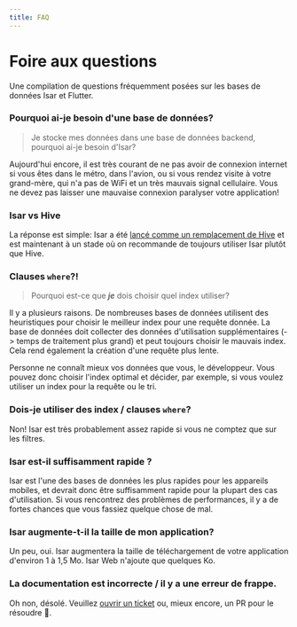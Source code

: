 ```yaml
---
title: FAQ
---
```


# Foire aux questions

Une compilation de questions fréquemment posées sur les bases de données Isar et Flutter.

### Pourquoi ai-je besoin d'une base de données?

> Je stocke mes données dans une base de données backend, pourquoi ai-je besoin d'Isar?

Aujourd'hui encore, il est très courant de ne pas avoir de connexion internet si vous êtes dans le métro, dans l'avion, ou si vous rendez visite à votre grand-mère, qui n'a pas de WiFi et un très mauvais signal cellulaire. Vous ne devez pas laisser une mauvaise connexion paralyser votre application!

### Isar vs Hive

La réponse est simple: Isar a été [lancé comme un remplacement de Hive](https://github.com/hivedb/hive/issues/246) et est maintenant à un stade où on recommande de toujours utiliser Isar plutôt que Hive.

### Clauses `where`?!

> Pourquoi est-ce que **_je_** dois choisir quel index utiliser?

Il y a plusieurs raisons. De nombreuses bases de données utilisent des heuristiques pour choisir le meilleur index pour une requête donnée. La base de données doit collecter des données d'utilisation supplémentaires (-> temps de traitement plus grand) et peut toujours choisir le mauvais index. Cela rend également la création d'une requête plus lente.

Personne ne connaît mieux vos données que vous, le développeur. Vous pouvez donc choisir l'index optimal et décider, par exemple, si vous voulez utiliser un index pour la requête ou le tri.

### Dois-je utiliser des index / clauses `where`?

Non! Isar est très probablement assez rapide si vous ne comptez que sur les filtres.

### Isar est-il suffisamment rapide ?

Isar est l'une des bases de données les plus rapides pour les appareils mobiles, et devrait donc être suffisamment rapide pour la plupart des cas d'utilisation. Si vous rencontrez des problèmes de performances, il y a de fortes chances que vous fassiez quelque chose de mal.

### Isar augmente-t-il la taille de mon application?

Un peu, oui. Isar augmentera la taille de téléchargement de votre application d'environ 1 à 1,5 Mo. Isar Web n'ajoute que quelques Ko.

### La documentation est incorrecte / il y a une erreur de frappe.

Oh non, désolé. Veuillez [ouvrir un ticket](https://github.com/isar-community/isar/issues/new/choose) ou, mieux encore, un PR pour le résoudre 💪.
